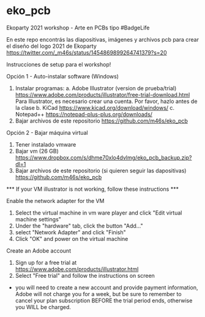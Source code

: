 # eko_pcb
Ekoparty 2021 workshop - Arte en PCBs tipo #BadgeLife

En este repo encontrás las diapositivas, imágenes y archivos pcb para crear el diseño del logo 2021 de Ekoparty https://twitter.com/_m46s/status/1454869899264741379?s=20

Instrucciones de setup para el workshop!

Opción 1 - Auto-instalar software (Windows)
1. Instalar programas:
  a. Adobe Illustrator (version de prueba/trial) https://www.adobe.com/products/illustrator/free-trial-download.html
    Para Illustrator, es necesario crear una cuenta. Por favor, hazlo antes de la clase
  b. KiCad https://www.kicad.org/download/windows/
  c. Notepad++ https://notepad-plus-plus.org/downloads/
2. Bajar archivos de este repositorio https://github.com/m46s/eko_pcb

Opción 2 - Bajar máquina virtual
1. Tener instalado vmware
2. Bajar vm (26 GB) https://www.dropbox.com/s/dhme70xlo4dvlmg/eko_pcb_backup.zip?dl=1
3. Bajar archivos de este repositorio (si quieren seguir las dapositivas) https://github.com/m46s/eko_pcb

*** If your VM illustrator is not working, follow these instructions ***

Enable the network adapter for the VM
1. Select the virtual machine in vm ware player and click "Edit virtual machine settings"
2. Under the "hardware" tab, click the button "Add..."
3. select "Network Adapter" and click "Finish"
4. Click "OK" and power on the virtual machine

Create an Adobe account
1. Sign up for a free trial at https://www.adobe.com/products/illustrator.html
2. Select "Free trial" and follow the instructions on screen
* you will need to create a new account and provide payment information, Adobe will not charge you for a week, but be sure to remember to cancel your plan subscription BEFORE the trial period ends, otherwise you WILL be charged.
